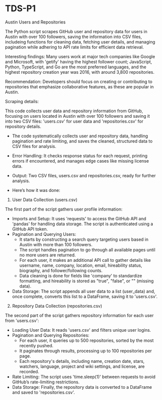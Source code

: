 # TDS-P1
Austin Users and Repositories

The Python script scrapes GitHub user and repository data for users in Austin with over 100 followers, saving the information into CSV files, includeing functions for cleaning data, fetching user details, and managing pagination while adhering to API rate limits for efficient data retrieval.

Interesting findings: Many users work at major tech companies like Google and Microsoft, with 'getify' having the highest follower count; JavaScript, Python, TypeScript, and Go are the most preferred languages, and the highest repository creation year was 2016, with around 3,800 repositories.

Recommendation: Developers should focus on creating or contributing to repositories that emphasize collaborative features, as these are popular in Austin.


Scraping details:

This code collects user data and repository information from GitHub, focusing on users located in Austin with over 100 followers and saving it into two CSV files: 'users.csv' for user data and 'repositories.csv' for repository details.
- The code systematically collects user and repository data, handling pagination and rate limiting, and saves the cleaned, structured data to CSV files for analysis.
- Error Handling: It checks response status for each request, printing errors if encountered, and manages edge cases like missing license data.
- Output: Two CSV files, users.csv and repositories.csv, ready for further analysis.

- Here’s how it was done:

1. User Data Collection (users.csv)

The first part of the script gathers user profile information:

- Imports and Setup: It uses 'requests' to access the GitHub API and 'pandas' for handling data storage. The script is authenticated using a GitHub API token.
- Pagination and Querying Users:
  - It starts by constructing a search query targeting users based in Austin with more than 100 followers.
  - The script handles pagination to go through all available pages until no more users are returned.
  - For each user, it makes an additional API call to gather details like username, name, company, location, email, hireability status, biography, and follower/following counts.
  - Data cleaning is done for fields like 'company' to standardize formatting, and hireability is stored as "true", "false", or "" (missing data).
- Data Storage: The script appends all user data to a list (user_data) and, once complete, converts this list to a DataFrame, saving it to 'users.csv'.

2. Repository Data Collection (repositories.csv)

The second part of the script gathers repository information for each user from 'users.csv':

- Loading User Data: It reads 'users.csv' and filters unique user logins.
- Pagination and Querying Repositories:
  - For each user, it queries up to 500 repositories, sorted by the most recently pushed.
  - It paginates through results, processing up to 100 repositories per page.
  - Each repository's details, including name, creation date, stars, watchers, language, project and wiki settings, and license, are recorded.
- Rate Limiting: The script uses 'time.sleep(1)' between requests to avoid GitHub’s rate-limiting restrictions.
- Data Storage: Finally, the repository data is converted to a DataFrame and saved to 'repositories.csv'.
